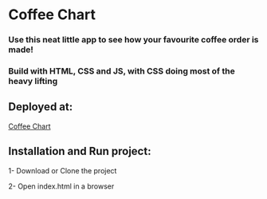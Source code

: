# Coffee Chart

### Use this neat little app to see how your favourite coffee order is made! 
### Build with HTML, CSS and JS, with CSS doing most of the heavy lifting

## Deployed at:
[Coffee Chart](https://coffee-chart.netlify.app/)

## Installation and Run project:

1- Download or Clone the project

2- Open index.html in a browser